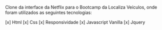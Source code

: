 Clone da interface da Netflix para o Bootcamp da Localiza Veículos, onde foram utilizados as seguintes tecnologias:

[x] Html
[x] Css
[x] Responsividade
[x] Javascript Vanilla
[x] Jquery